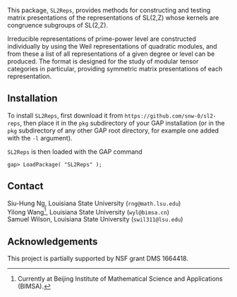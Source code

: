This package, `SL2Reps`, provides methods for constructing and testing matrix
presentations of the representations of SL(2,Z) whose kernels are congruence subgroups of SL(2,Z).

Irreducible representations of prime-power level are constructed individually by using the Weil representations of quadratic modules, and from these a list of all representations of a given degree or level can be produced. The format is designed for the study of modular tensor categories in particular, providing
symmetric matrix presentations of each representation.

## Installation

To install `SL2Reps`, first download it from `https://github.com/snw-0/sl2-reps`, then place it in the `pkg`
subdirectory of your GAP installation (or in the `pkg` subdirectory of any other GAP
root directory, for example one added with the `-l` argument).

`SL2Reps` is then loaded with the GAP command

`gap> LoadPackage( "SL2Reps" );`

## Contact

Siu-Hung Ng, Louisiana State University (`rng@math.lsu.edu`)
<br> Yilong Wang[^1], Louisiana State University (`wyl@bimsa.cn`)
<br> Samuel Wilson, Louisiana State University (`swil311@lsu.edu`)

[^1]: Currently at Beijing Institute of Mathematical Science and Applications (BIMSA).

## Acknowledgements

This project is partially supported by NSF grant DMS 1664418.
